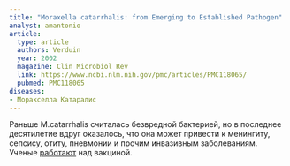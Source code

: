 ```yaml
---
title: "Moraxella catarrhalis: from Emerging to Established Pathogen"
analyst: amantonio
article:
  type: article
  authors: Verduin
  year: 2002
  magazine: Clin Microbiol Rev
  link: https://www.ncbi.nlm.nih.gov/pmc/articles/PMC118065/
  pubmed: PMC118065
diseases:
- Моракселла Катаралис
---
```


Раньше M.catarrhalis считалась безвредной бактерией, но в последнее десятилетие вдруг оказалось, что она может привести к менингиту, сепсису, отиту, пневмонии и прочим инвазивным заболеваниям.
Ученые [работают](https://www.ncbi.nlm.nih.gov/pmc/articles/PMC4720561/) над вакциной.
